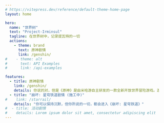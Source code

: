 ```yaml
---
# https://vitepress.dev/reference/default-theme-home-page
layout: home

hero:
  name: "世界树"
  text: "Project-Irminsul"
  tagline: 在世界树中，记录提瓦特的一切
  actions:
    - theme: brand
      text: 原神剧情
      link: /genshin/
#    - theme: alt
#      text: API Examples
#      link: /api-examples

features:
  - title: 原神剧情
    link: /genshin/
    details: 你说的对，但是《原神》是由米哈游自主研发的一款全新开放世界冒险游戏。游戏发生在一个被称作「提瓦特」的幻想世界，在这里，被神选中的人将被授予「神之眼」，导引元素之力。你将扮演一位名为「旅行者」的神秘角色，在自由的旅行中邂逅性格各异、能力独特的同伴们，和他们一起击败强敌，找回失散的亲人——同时，逐步发掘「原神」的真相。
  - title: "崩坏: 星穹铁道剧情 (施工中)"
#    link: /starrail/
    details: "你可以保持沉默，但你所说的一切，都会进入《崩坏: 星穹铁道》"
#  - title: 活动剧情
#    details: Lorem ipsum dolor sit amet, consectetur adipiscing elit
---
```



